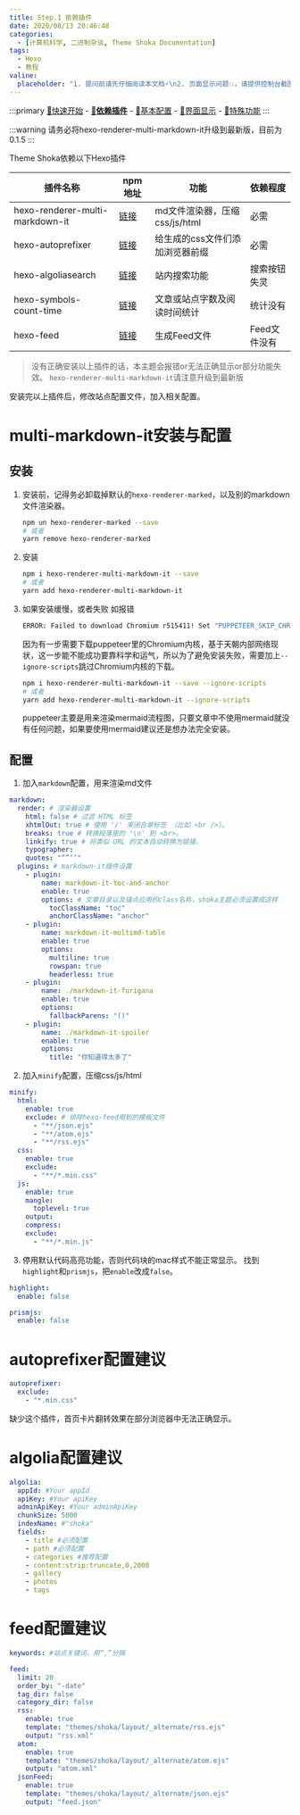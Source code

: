 ```yaml
---
title: Step.1 依赖插件
date: 2020/08/13 20:46:48
categories:
  - [计算机科学, 二进制杂谈, Theme Shoka Documentation]
tags:
  - Hexo
  - 教程
valine:
  placeholder: "1. 提问前请先仔细阅读本文档⚡\n2. 页面显示问题💥，请提供控制台截图📸或者您的测试网址\n3. 其他任何报错💣，请提供详细描述和截图📸，祝食用愉快💪"
---
```


:::primary
[:rocket:快速开始](/computer-science/note/theme-shoka-doc/) - [**:love_letter:依赖插件**](/computer-science/note/theme-shoka-doc/dependents/) - [:pushpin:基本配置](/computer-science/note/theme-shoka-doc/config/) - [:rainbow:界面显示](/computer-science/note/theme-shoka-doc/display/) - [:unicorn:特殊功能](/computer-science/note/theme-shoka-doc/special/)
:::

:::warning
请务必将hexo-renderer-multi-markdown-it升级到最新版，目前为 0.1.5
:::

Theme Shoka依赖以下Hexo插件

| 插件名称                        | npm地址                                                               | 功能                            | 依赖程度     |
| ------------------------------- | --------------------------------------------------------------------- | ------------------------------- | ------------ |
| hexo-renderer-multi-markdown-it | [链接](https://www.npmjs.com/package/hexo-renderer-multi-markdown-it) | md文件渲染器，压缩css/js/html   | 必需         |
| hexo-autoprefixer               | [链接](https://www.npmjs.com/package/hexo-autoprefixer)               | 给生成的css文件们添加浏览器前缀 | 必需         |
| hexo-algoliasearch              | [链接](https://www.npmjs.com/package/hexo-algoliasearch)              | 站内搜索功能                    | 搜索按钮失灵 |
| hexo-symbols-count-time         | [链接](https://www.npmjs.com/package/hexo-symbols-count-time)         | 文章或站点字数及阅读时间统计    | 统计没有     |
| hexo-feed                       | [链接](https://www.npmjs.com/package/hexo-feed)                       | 生成Feed文件                    | Feed文件没有 |

> 没有正确安装以上插件的话，本主题会报错or无法正确显示or部分功能失效。
> `hexo-renderer-multi-markdown-it`请注意升级到最新版

安装完以上插件后，修改站点配置文件，加入相关配置。

# multi-markdown-it安装与配置

## 安装

1. 安装前，记得务必卸载掉默认的`hexo-renderer-marked`，以及别的markdown文件渲染器。

   ```bash
   npm un hexo-renderer-marked --save
   # 或者
   yarn remove hexo-renderer-marked
   ```

2. 安装

   ```bash
   npm i hexo-renderer-multi-markdown-it --save
   # 或者
   yarn add hexo-renderer-multi-markdown-it
   ```

3. 如果安装缓慢，或者失败
   如报错
   ```bash
   ERROR: Failed to download Chromium r515411! Set "PUPPETEER_SKIP_CHROMIUM_DOWNLOAD" env variable to skip download.
   ```
   因为有一步需要下载puppeteer里的Chromium内核，基于天朝内部网络现状，这一步能不能成功要靠科学和运气，所以为了避免安装失败，需要加上`--ignore-scripts`跳过Chromium内核的下载。
   ```bash
   npm i hexo-renderer-multi-markdown-it --save --ignore-scripts
   # 或者
   yarn add hexo-renderer-multi-markdown-it --ignore-scripts
   ```
   puppeteer主要是用来渲染mermaid流程图，只要文章中不使用mermaid就没有任何问题，如果要使用mermaid建议还是想办法完全安装。

## 配置

1. 加入`markdown`配置，用来渲染md文件

```yml
markdown:
  render: # 渲染器设置
    html: false # 过滤 HTML 标签
    xhtmlOut: true # 使用 '/' 来闭合单标签 （比如 <br />）。
    breaks: true # 转换段落里的 '\n' 到 <br>。
    linkify: true # 将类似 URL 的文本自动转换为链接。
    typographer:
    quotes: "“”‘’"
  plugins: # markdown-it插件设置
    - plugin:
        name: markdown-it-toc-and-anchor
        enable: true
        options: # 文章目录以及锚点应用的class名称，shoka主题必须设置成这样
          tocClassName: "toc"
          anchorClassName: "anchor"
    - plugin:
        name: markdown-it-multimd-table
        enable: true
        options:
          multiline: true
          rowspan: true
          headerless: true
    - plugin:
        name: ./markdown-it-furigana
        enable: true
        options:
          fallbackParens: "()"
    - plugin:
        name: ./markdown-it-spoiler
        enable: true
        options:
          title: "你知道得太多了"
```

2. 加入`minify`配置，压缩css/js/html

```yml
minify:
  html:
    enable: true
    exclude: # 排除hexo-feed用到的模板文件
      - "**/json.ejs"
      - "**/atom.ejs"
      - "**/rss.ejs"
  css:
    enable: true
    exclude:
      - "**/*.min.css"
  js:
    enable: true
    mangle:
      toplevel: true
    output:
    compress:
    exclude:
      - "**/*.min.js"
```

3. 停用默认代码高亮功能，否则代码块的mac样式不能正常显示。
   找到`highlight`和`prismjs`，把`enable`改成`false`。

```yml
highlight:
  enable: false

prismjs:
  enable: false
```

# autoprefixer配置建议

```yml
autoprefixer:
  exclude:
    - "*.min.css"
```

缺少这个插件，首页卡片翻转效果在部分浏览器中无法正确显示。

# algolia配置建议

```yml
algolia:
  appId: #Your appId
  apiKey: #Your apiKey
  adminApiKey: #Your adminApiKey
  chunkSize: 5000
  indexName: #"shoka"
  fields:
    - title #必须配置
    - path #必须配置
    - categories #推荐配置
    - content:strip:truncate,0,2000
    - gallery
    - photos
    - tags
```

# feed配置建议

```yml
keywords: #站点关键词，用“,”分隔

feed:
  limit: 20
  order_by: "-date"
  tag_dir: false
  category_dir: false
  rss:
    enable: true
    template: "themes/shoka/layout/_alternate/rss.ejs"
    output: "rss.xml"
  atom:
    enable: true
    template: "themes/shoka/layout/_alternate/atom.ejs"
    output: "atom.xml"
  jsonFeed:
    enable: true
    template: "themes/shoka/layout/_alternate/json.ejs"
    output: "feed.json"
```
